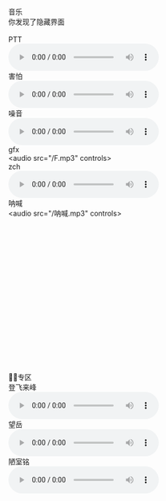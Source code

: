 音乐<br />
你发现了隐藏界面<br /><br />
PTT<br />
<audio src="https://onedrive.gimhoy.com/1drv/aHR0cHM6Ly8xZHJ2Lm1zL3UvcyFBbmoxU2JnUUdqVHhoa25PQ0NIcDdzdmMwbFBPP2U9TVZlYndM.mp3" controls></audio><br />
害怕<br />
<audio src="/害怕.mp3" controls></audio><br />
噪音<br />
<audio src="https://onedrive.gimhoy.com/1drv/aHR0cHM6Ly8xZHJ2Lm1zL3UvcyFBbmoxU2JnUUdqVHhoa1pJQ3lHZDlIc2ZTOWtJP2U9RkthYWtX.mp3" controls></audio><br />
gfx<br />
<audio src="/F.mp3" controls></audio><br />
zch<br />
<audio src="/G.mp3" controls></audio><br />
呐喊<br />
<audio src="/呐喊.mp3" controls></audio><br />
<br /><br /><br /><br /><br /><br /><br /><br /><br />
<br /><br /><br /><br /><br /><br /><br /><br /><br />
🐴🥔专区<br />
登飞来峰<br />
<audio src="https://onedrive.gimhoy.com/1drv/aHR0cHM6Ly8xZHJ2Lm1zL3UvcyFBbmoxU2JnUUdqVHhoazIxeUNxWTJrWlZIdmM3.mp3" controls></audio><br />
望岳<br />
<audio src="https://onedrive.gimhoy.com/1drv/aHR0cHM6Ly8xZHJ2Lm1zL3UvcyFBbmoxU2JnUUdqVHhoa3lTWXFQMmF2M19GN3Ru.mp3" controls></audio><br />
陋室铭<br />
<audio src="https://onedrive.gimhoy.com/1drv/aHR0cHM6Ly8xZHJ2Lm1zL3UvcyFBbmoxU2JnUUdqVHhoazRVQk5ibUl5S0NhQ0c4.mp3" controls></audio><br />
